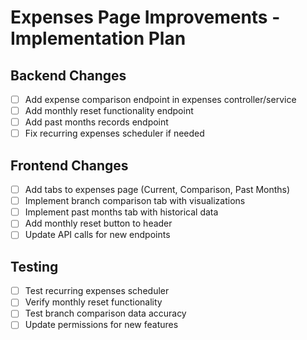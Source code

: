 # Expenses Page Improvements - Implementation Plan

## Backend Changes
- [ ] Add expense comparison endpoint in expenses controller/service
- [ ] Add monthly reset functionality endpoint
- [ ] Add past months records endpoint
- [ ] Fix recurring expenses scheduler if needed

## Frontend Changes
- [ ] Add tabs to expenses page (Current, Comparison, Past Months)
- [ ] Implement branch comparison tab with visualizations
- [ ] Implement past months tab with historical data
- [ ] Add monthly reset button to header
- [ ] Update API calls for new endpoints

## Testing
- [ ] Test recurring expenses scheduler
- [ ] Verify monthly reset functionality
- [ ] Test branch comparison data accuracy
- [ ] Update permissions for new features
